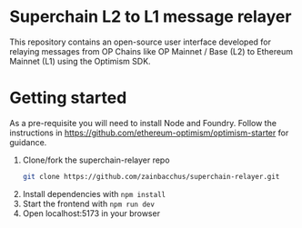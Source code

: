 # Superchain L2 to L1 message relayer
This repository contains an open-source user interface developed for relaying messages from OP Chains like OP Mainnet / Base (L2) to Ethereum Mainnet (L1) using the Optimism SDK. 

# Getting started 

As a pre-requisite you will need to install Node and Foundry. Follow the instructions in https://github.com/ethereum-optimism/optimism-starter for guidance. 

1. Clone/fork the superchain-relayer repo
   ```sh
   git clone https://github.com/zainbacchus/superchain-relayer.git
   ```
2. Install dependencies with `npm install`
3. Start the frontend with `npm run dev`
4. Open localhost:5173 in your browser
